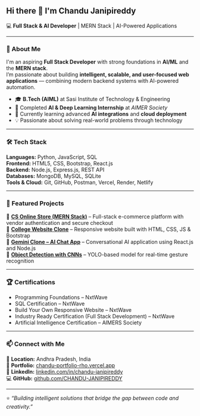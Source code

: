 ## Hi there 👋 I'm Chandu Janipireddy  

💻 **Full Stack & AI Developer** | MERN Stack | AI-Powered Applications  

---

### 🚀 About Me  
I'm an aspiring **Full Stack Developer** with strong foundations in **AI/ML** and the **MERN stack**.  
I’m passionate about building **intelligent, scalable, and user-focused web applications** — combining modern backend systems with AI-powered automation.  

- 🎓 **B.Tech (AIML)** at Sasi Institute of Technology & Engineering  
- 💼 Completed **AI & Deep Learning Internship** at *AIMER Society*  
- 🌱 Currently learning advanced **AI integrations** and **cloud deployment**  
- 💡 Passionate about solving real-world problems through technology  

---

### 🛠️ Tech Stack  
**Languages:** Python, JavaScript, SQL  
**Frontend:** HTML5, CSS, Bootstrap, React.js  
**Backend:** Node.js, Express.js, REST API  
**Databases:** MongoDB, MySQL, SQLite  
**Tools & Cloud:** Git, GitHub, Postman, Vercel, Render, Netlify  

---

### 🧩 Featured Projects  
🔹 **[CS Online Store (MERN Stack)](https://cs-online-store-frontend.onrender.com/login)** – Full-stack e-commerce platform with vendor authentication and secure checkout  
🔹 **[College Website Clone](https://chandu103.netlify.app/)** – Responsive website built with HTML, CSS, JS & Bootstrap  
🔹 **[Gemini Clone – AI Chat App](https://react-gemini-clone-ruddy.vercel.app/)** – Conversational AI application using React.js and Node.js  
🔹 **[Object Detection with CNNs](https://huggingface.co/)** – YOLO-based model for real-time gesture recognition  

---

### 🏆 Certifications  
- Programming Foundations – NxtWave  
- SQL Certification – NxtWave  
- Build Your Own Responsive Website – NxtWave  
- Industry Ready Certification (Full Stack Development) – NxtWave  
- Artificial Intelligence Certification – AIMERS Society  

---

### 📫 Connect with Me  
📍 **Location:** Andhra Pradesh, India  
🔗 **Portfolio:** [chandu-portfolio-rho.vercel.app](https://chandu-portfolio-rho.vercel.app/)  
💼 **LinkedIn:** [linkedin.com/in/chandu-janipireddy](https://www.linkedin.com/in/chandu-janipireddy/)  
💻 **GitHub:** [github.com/CHANDU-JANIPIREDDY](https://github.com/CHANDU-JANIPIREDDY)  

---

⭐ *“Building intelligent solutions that bridge the gap between code and creativity.”*  
